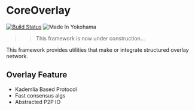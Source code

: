 # CoreOverlay

[![Build Status](https://app.travis-ci.com/shotastage/CoreOverlay.svg?branch=main)](https://app.travis-ci.com/shotastage/CoreOverlay)
![Made In Yokohama](https://made-in-yokohama.herokuapp.com/normal)


>> This framework is now under construction...

This framework provides utilities that make or integrate structured overlay network.


## Overlay Feature

- Kademlia Based Protocol
- Fast consensus algs
- Abstracted P2P IO
